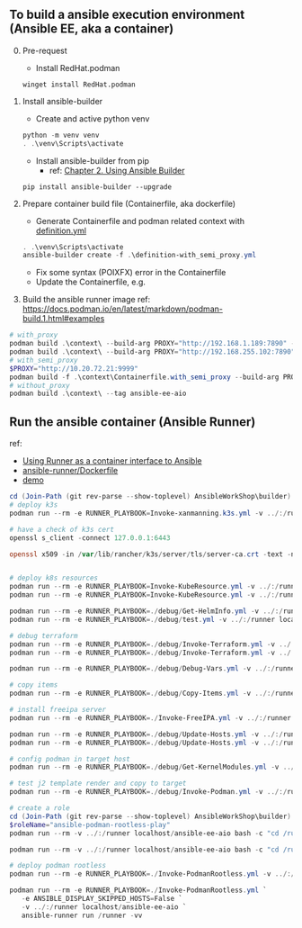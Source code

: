 ## To build a ansible execution environment (Ansible EE, aka a container)
0. Pre-request
   - Install RedHat.podman
    ```
    winget install RedHat.podman
    ```

1. Install ansible-builder
   - Create and active python venv
    ```powershell
    python -m venv venv
    . .\venv\Scripts\activate
    ```
   - Install ansible-builder from pip
     - ref: [Chapter 2. Using Ansible Builder](https://access.redhat.com/documentation/en-us/red_hat_ansible_automation_platform/2.0-ea/html-single/ansible_builder_guide/index)

    ```
    pip install ansible-builder --upgrade
    ```

2. Prepare container build file (Containerfile, aka dockerfile)
   - Generate Containerfile and podman related context with [definition.yml](definition.yml)
   ```powershell
   . .\venv\Scripts\activate
   ansible-builder create -f .\definition-with_semi_proxy.yml 
   ```
   - Fix some syntax (POIXFX) error in the Containerfile
   - Update the Containerfile, e.g.

3. Build the ansible runner image
ref: https://docs.podman.io/en/latest/markdown/podman-build.1.html#examples
```powershell
# with_proxy
podman build .\context\ --build-arg PROXY="http://192.168.1.189:7890" --tag ansible-ee-aio
podman build .\context\ --build-arg PROXY="http://192.168.255.102:7890" --tag ansible-ee-aio
# with_semi_proxy
$PROXY="http://10.20.72.21:9999"
podman build -f .\context\Containerfile.with_semi_proxy --build-arg PROXY="$PROXY" --tag ansible-ee-aio  .\context\
# without_proxy
podman build .\context\ --tag ansible-ee-aio
```

## Run the ansible container (Ansible Runner)
ref: 
 - [Using Runner as a container interface to Ansible](https://ansible-runner.readthedocs.io/en/stable/container/)
 - [ansible-runner/Dockerfile](https://github.com/ansible/ansible-runner/blob/devel/Dockerfile)
 - [demo](https://github.com/ansible/ansible-runner/tree/devel/demo)

```powershell
cd (Join-Path (git rev-parse --show-toplevel) AnsibleWorkShop\builder)
# deploy k3s
podman run --rm -e RUNNER_PLAYBOOK=Invoke-xanmanning.k3s.yml -v ../:/runner localhost/ansible-ee-aio ansible-runner run /runner -vv

# have a check of k3s cert
openssl s_client -connect 127.0.0.1:6443

openssl x509 -in /var/lib/rancher/k3s/server/tls/server-ca.crt -text -noout


# deploy k8s resources 
podman run --rm -e RUNNER_PLAYBOOK=Invoke-KubeResource.yml -v ../:/runner localhost/ansible-ee-aio
podman run --rm -e RUNNER_PLAYBOOK=Invoke-KubeResource.yml -v ../:/runner localhost/ansible-ee-aio ansible-runner run /runner -vvvv

podman run --rm -e RUNNER_PLAYBOOK=./debug/Get-HelmInfo.yml -v ../:/runner localhost/ansible-ee-aio
podman run --rm -e RUNNER_PLAYBOOK=./debug/test.yml -v ../:/runner localhost/ansible-ee-aio ansible-runner run /runner -vvvv

# debug terraform
podman run --rm -e RUNNER_PLAYBOOK=./debug/Invoke-Terraform.yml -v ../:/runner -v ../../TerraformWorkShop/:/TerraformWorkShop/ localhost/ansible-ee-k8s ansible-runner run /runner -vvvv
podman run --rm -e RUNNER_PLAYBOOK=./debug/Invoke-Terraform.yml -v ../:/runner localhost/ansible-ee-k8s ansible-runner run /runner -vvvv

podman run --rm -e RUNNER_PLAYBOOK=./debug/Debug-Vars.yml -v ../:/runner localhost/ansible-ee-aio ansible-runner run /runner -vv

# copy items
podman run --rm -e RUNNER_PLAYBOOK=./debug/Copy-Items.yml -v ../:/runner -v ../../TerraformWorkShop/:/TerraformWorkShop/ localhost/ansible-ee-k8s ansible-runner run /runner -vvvv

# install freeipa server
podman run --rm -e RUNNER_PLAYBOOK=./Invoke-FreeIPA.yml -v ../:/runner localhost/ansible-ee-k8s ansible-runner run /runner -vvvv

podman run --rm -e RUNNER_PLAYBOOK=./debug/Update-Hosts.yml -v ../:/runner localhost/ansible-ee-k8s ansible-runner run /runner -vvvv
podman run --rm -e RUNNER_PLAYBOOK=./debug/Update-Hosts.yml -v ../:/runner localhost/ansible-ee-k8s ansible-runner run /runner -vvvv

# config podman in target host
podman run --rm -e RUNNER_PLAYBOOK=./debug/Get-KernelModules.yml -v ../:/runner localhost/ansible-ee-aio ansible-runner run /runner -vv

# test j2 template render and copy to target
podman run --rm -e RUNNER_PLAYBOOK=./debug/Invoke-Podman.yml -v ../:/runner -v ../../KubeWorkShop/:/KubeWorkShop/ localhost/ansible-ee-aio ansible-runner run /runner -vv

# create a role
cd (Join-Path (git rev-parse --show-toplevel) AnsibleWorkShop\builder)
$roleName="ansible-podman-rootless-play"
podman run --rm -v ../:/runner localhost/ansible-ee-aio bash -c "cd /runner/roles/ && ansible-galaxy init $roleName"

podman run --rm -v ../:/runner localhost/ansible-ee-aio bash -c "cd /runner/roles/ && ansible --version"

# deploy podman rootless
podman run --rm -e RUNNER_PLAYBOOK=./Invoke-PodmanRootless.yml -v ../:/runner localhost/ansible-ee-aio ansible-runner run /runner -vv

podman run --rm -e RUNNER_PLAYBOOK=./Invoke-PodmanRootless.yml `
   -e ANSIBLE_DISPLAY_SKIPPED_HOSTS=False `
   -v ../:/runner localhost/ansible-ee-aio `
   ansible-runner run /runner -vv
```